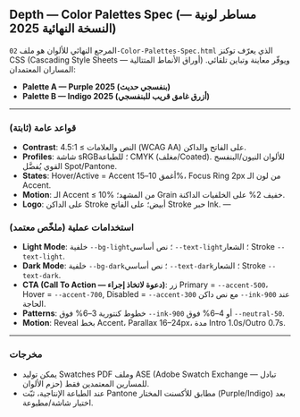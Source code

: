 ## Depth — Color Palettes Spec (مساطر لونية — النسخة النهائية 2025)

المرجع النهائي للألوان هو ملف `02-Color-Palettes-Spec.html` الذي يعرّف توكنز CSS (Cascading Style Sheets — أوراق الأنماط المتتالية) ويوفّر معاينة وتباين تلقائي. المساران المعتمدان:

- **Palette A — Purple 2025 (بنفسجي حديث)**
- **Palette B — Indigo 2025 (أزرق غامق قريب للبنفسجي)**

---

### قواعد عامة (ثابتة)
- **Contrast**: النص والعلامات ≥ 4.5:1 (WCAG AA) على الفاتح والداكن.
- **Profiles**: شاشة sRGB؛ للطباعة CMYK (مغلف/Coated). للألوان النيون/البنفسج القوي يُفضَّل Spot/Pantone.
- **States**: Hover/Active = Accent أغمق 10–15%، Focus Ring 2px من لون الـ Accent.
- **Motion**: الـ Accent ≤ 10% من المشهد؛ Grain خفيف 2% على الخلفيات الداكنة.
- **Logo**: على الداكن Stroke أبيض؛ على الفاتح Stroke حبر Ink.
—

### استخدامات عملية (ملخّص معتمد)
- **Light Mode**: خلفية `--bg-light`؛ نص أساسي `--text-light`؛ الشعار Stroke `--text-light`.
- **Dark Mode**: خلفية `--bg-dark`؛ نص أساسي `--text-dark`؛ الشعار Stroke `--text-dark`.
 - **CTA (Call To Action — دعوة لاتخاذ إجراء)**: زر Primary = `--accent-500`، Hover = `--accent-700`, Disabled = `--accent-300` مع نص داكن `--ink-900` عند الحاجة.
- **Patterns**: خطوط كنتورية 3–6% فوق `--ink-900` أو 4–6% فوق `--neutral-50`.
- **Motion**: Reveal بخط Accent، Parallax 16–24px، مدة Intro 1.0s/Outro 0.7s.

---

### مخرجات
- يمكن توليد Swatches PDF وملف ASE (Adobe Swatch Exchange — تبادل حزم الألوان) للمسارين المعتمدين فقط.
- عند الطباعة الإنتاجية، ثبّت Pantone مطابق للأكسنت المختار (Purple/Indigo) بعد اختبار شاشة/مطبوعة.
